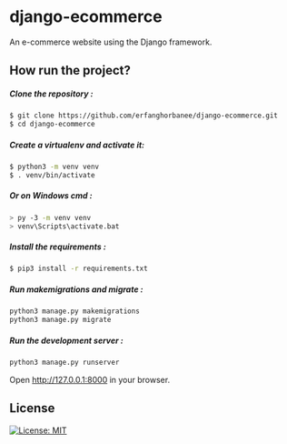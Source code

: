 # django-ecommerce
An e-commerce website using the Django framework.


## How run the project?


##### Clone the repository :
```bash
$ git clone https://github.com/erfanghorbanee/django-ecommerce.git
$ cd django-ecommerce
```
##### Create a virtualenv and activate it:
 ```bash
$ python3 -m venv venv
$ . venv/bin/activate
```
##### Or on Windows cmd : 
 ```bash
> py -3 -m venv venv
> venv\Scripts\activate.bat
```
##### Install the requirements :
```bash
$ pip3 install -r requirements.txt
```

#####  Run makemigrations and migrate :
```bash
python3 manage.py makemigrations
python3 manage.py migrate
```

#####  Run the development server :
```bash
python3 manage.py runserver
```
Open http://127.0.0.1:8000 in your browser. 

## License
[![License: MIT](https://img.shields.io/badge/License-MIT-yellow.svg)](https://opensource.org/licenses/MIT)
